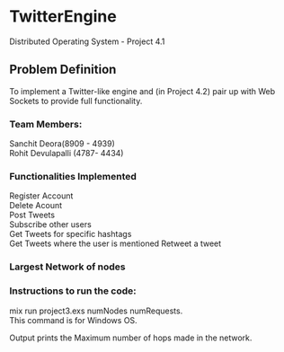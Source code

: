 # TwitterEngine
Distributed Operating System - Project 4.1  

## Problem Definition  

To implement a Twitter-like engine and (in Project 4.2) pair up with Web Sockets to provide full functionality.

### Team Members:  
Sanchit Deora(8909 - 4939)  
Rohit Devulapalli (4787- 4434)
 
### Functionalities Implemented  
Register Account    
Delete Acount    
Post Tweets  
Subscribe other users  
Get Tweets for specific hashtags  
Get Tweets where the user is mentioned
Retweet a tweet

### Largest Network of nodes  

### Instructions to run the code:  
mix run project3.exs numNodes numRequests.  
This command is for Windows OS.    

Output prints the Maximum number of hops made in the network.